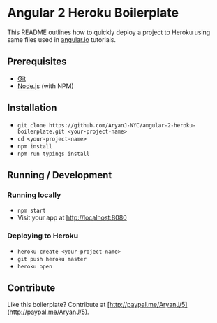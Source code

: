 # Angular 2 Heroku Boilerplate
This README outlines how to quickly deploy a project to Heroku using same files used in [angular.io](https://angular.io) tutorials.

## Prerequisites
* [Git](http://git-scm.com/)
* [Node.js](http://nodejs.org/) (with NPM)

## Installation
* `git clone https://github.com/AryanJ-NYC/angular-2-heroku-boilerplate.git <your-project-name>`
* `cd <your-project-name>`
* `npm install`
* `npm run typings install`

## Running / Development
### Running locally
* `npm start`
* Visit your app at [http://localhost:8080](http://localhost:8080)

### Deploying to Heroku
* `heroku create <your-project-name>`
* `git push heroku master`
* `heroku open`

## Contribute
Like this boilerplate? Contribute at [http://paypal.me/AryanJ/5](http://paypal.me/AryanJ/5).